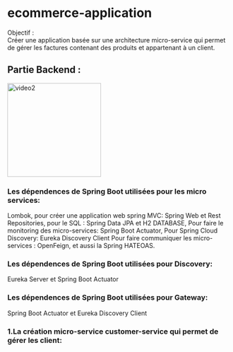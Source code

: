# ecommerce-application
Objectif :  
Créer une application basée sur une architecture micro-service qui permet de gérer les factures 
contenant des produits et appartenant à un client.
## Partie Backend :
<img width="212" alt="video2" src="https://user-images.githubusercontent.com/82985419/208115624-72d543f7-3a95-44f1-978b-def96e9b83fd.png">

### Les dépendences de Spring Boot utilisées pour les micro services:
Lombok, pour créer une application web spring MVC: Spring Web et Rest Repositories, pour le SQL : Spring Data JPA et H2 DATABASE, 
Pour faire le monitoring des micro-services: Spring Boot Actuator,
Pour Spring Cloud Discovery: Eureka Discovery Client
Pour faire communiquer les micro-services : OpenFeign,
et aussi la Spring HATEOAS.

### Les dépendences de Spring Boot utilisées pour Discovery:
Eureka Server et  Spring Boot Actuator
### Les dépendences de Spring Boot utilisées pour Gateway:
Spring Boot Actuator et Eureka Discovery Client


### 1.La création micro-service customer-service qui permet de gérer les client:


